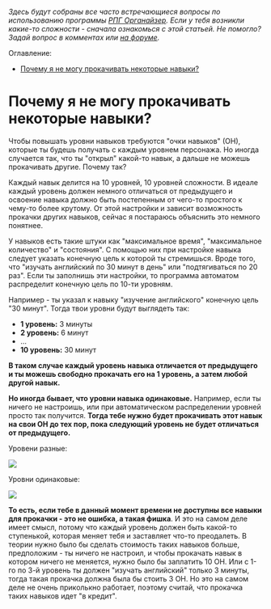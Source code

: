 <!--
Title: FAQ РПГ Органайзер
PostId: 558517281155387854
Published: true
-->

*Здесь будут собраны все часто встречающиеся вопросы по использованию программы [РПГ Органайзер](https://nerdistway.blogspot.com/2013/07/mylife-rpg-organizer.html). Если у тебя возникли какие-то сложности - сначала ознакомься с этой статьей. Не помогло? Задай вопрос в комментах или [на форуме](http://rpg-organizer.107353.n8.nabble.com/).*

<!--more-->

Оглавление:

- [Почему я не могу прокачивать некоторые навыки?](#почему-я-не-могу-прокачивать-некоторые-навыки)

# Почему я не могу прокачивать некоторые навыки?

Чтобы повышать уровни навыков требуются "очки навыков" (ОН), которые ты будешь получать с каждым уровнем персонажа. Но иногда случается так, что ты "открыл" какой-то навык, а дальше не можешь прокачивать другие. Почему так?

Каждый навык делится на 10 уровней, 10 уровней сложности. В идеале каждый уровень должен немного отличаться от предыдущего и освоение навыка должно быть постепенным от чего-то простого к чему-то более крутому. От этой настройки и зависит возможность прокачки других навыков, сейчас я постараюсь объяснить это немного понятнее.

У навыков есть такие штуки как "максимальное время", "максимальное количество" и "состояния". С помощью них при настройке навыка следует указать конечную цель к которой ты стремишься. Вроде того, что "изучать английский по 30 минут в день" или "подтягиваться по 20 раз". Если ты заполнишь эти настройки, то программа автоматом распределит конечную цель по 10-ти уровням.

Например - ты указал к навыку "изучение английского" конечную цель "30 минут". Тогда твои уровни будут выглядеть так:

- **1 уровень:** 3 минуты
- **2 уровень:** 6 минут
- ...
- **10 уровень:** 30 минут

**В таком случае каждый уровень навыка отличается от предыдущего и ты можешь свободно прокачать его на 1 уровень, а затем любой другой навык.**

**Но иногда бывает, что уровни навыка одинаковые.** Например, если ты ничего не настроишь, или при автоматическом распределении уровней просто так получится. **Тогда тебе нужно будет прокачивать этот навык на свои ОН до тех пор, пока следующий уровень не будет отличаться от предыдущего.**

Уровени разные:

![](https://cdn.jsdelivr.net/gh/pashkas/levelupblog/2020%20-%20FAQ%20РПГ%20Органайзер/УровниРазные.jpg)

Уровни одинаковые:

![](https://cdn.jsdelivr.net/gh/pashkas/levelupblog/2020%20-%20FAQ%20РПГ%20Органайзер/УровниОдинаковые.jpg)

**То есть, если тебе в данный момент времени не доступны все навыки для прокачки - это не ошибка, а такая фишка**. И это на самом деле имеет смысл, потому что каждый уровень должен быть какой-то ступенькой, которая меняет тебя и заставляет что-то преодалеть. В теории нужно было бы сделать стоимость таких навыков больше, предположим - ты ничего не настроил, и чтобы прокачать навык в котором ничего не меняется, нужно было бы заплатить 10 ОН. Или с 1-го по 3-й уровень ты должен "изучать английский" только 3 минуты, тогда такая прокачка должна была бы стоить 3 ОН. Но это на самом деле не очень приколькно работает, поэтому считай, что прокачка таких навыков идет "в кредит".